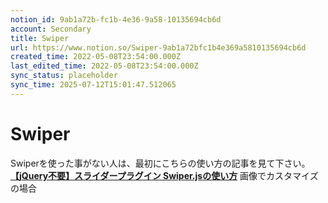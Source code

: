 ```yaml
---
notion_id: 9ab1a72b-fc1b-4e36-9a58-10135694cb6d
account: Secondary
title: Swiper
url: https://www.notion.so/Swiper-9ab1a72bfc1b4e369a5810135694cb6d
created_time: 2022-05-08T23:54:00.000Z
last_edited_time: 2022-05-08T23:54:00.000Z
sync_status: placeholder
sync_time: 2025-07-12T15:01:47.512065
---
```

# Swiper

Swiperを使った事がない人は、最初にこちらの使い方の記事を見て下さい。
[**【jQuery不要】スライダープラグイン Swiper.jsの使い方**](https://junpei-sugiyama.com/swiper/)
  画像でカスタマイズの場合